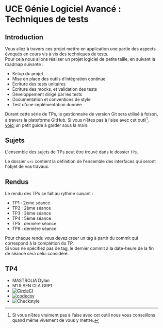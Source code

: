 # UCE Génie Logiciel Avancé : Techniques de tests

## Introduction

Vous allez à travers ces projet mettre en application une partie des aspects évoqués en cours vis à vis des techniques de tests.  
Pour cela nous allons réaliser un projet logiciel de petite taille, en suivant la roadmap suivante : 
- Setup du projet
- Mise en place des outils d’intégration continue
- Écriture des tests unitaires
- Écriture des mocks, et validation des tests
- Développement dirigé par les tests
- Documentation et conventions de style
- Test d'une implémentation donnée

Durant cette série de TPs, le gestionnaire de version Git sera utilisé à foison, à travers la plateforme GitHub. Si vous n’êtes pas à l’aise avec cet outil[^1], [voici](http://rogerdudler.github.io/git-guide/) un petit guide à garder sous la main.

## Sujets

L'ensemble des sujets de TPs peut être trouvé dans le dossier `TPs`.

Le dossier `src` contient la définition de l'ensemble des interfaces qui seront l'objet de vos travaux.

## Rendus

Le rendu des TPs se fait au rythme suivant :

- TP1 : 2ème séance
- TP2 : 2ème séance
- TP3 : 3ème séance
- TP4 : 5ème séance
- TP5 : dernière séance
- TP6 : dernière séance

Pour chaque rendu vous devez créer un tag à partir du commit qui correspond à la complétion du TP.  
Si vous ne spécifiez pas de tag, le dernier commit à la date-heure de la fin de séance sera celui considéré.

[^1]: Si vous n’êtes vraiment pas à l’aise avec cet outil nous vous conseillons quand même vivement de vous y mettre.


## TP4

- MASTROLIA Dylan 
- M1 ILSEN CLA GRP1
- [![CircleCI](https://dl.circleci.com/status-badge/img/gh/Dylan-Mastrolia-univ/ceri-m1-techniques-de-test/tree/master.svg?style=svg)](https://dl.circleci.com/status-badge/redirect/gh/Dylan-Mastrolia-univ/ceri-m1-techniques-de-test/tree/master)
- [![codecov](https://codecov.io/github/Dylan-Mastrolia-univ/ceri-m1-techniques-de-test/graph/badge.svg?token=CA5FWGKMPL)](https://codecov.io/github/Dylan-Mastrolia-univ/ceri-m1-techniques-de-test)
- ![Checkstyle](https://github.com/username/repo/actions/workflows/checkstyle.yml/badge.svg)
